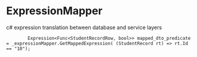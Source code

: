# ExpressionMapper
c# expression translation between database and service layers

```
        Expression<Func<StudentRecordRow, bool>> mapped_dto_predicate = _expressionMapper.GetMappedExpression( (StudentRecord rt) => rt.Id == "10");
```